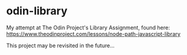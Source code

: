 # odin-library
My attempt at The Odin Project's Library Assignment, found here: https://www.theodinproject.com/lessons/node-path-javascript-library  

This project may be revisited in the future...
